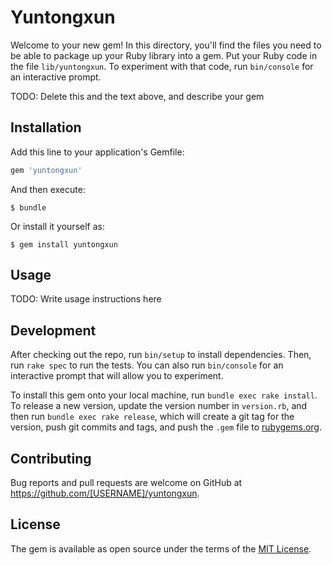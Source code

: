 # Yuntongxun

Welcome to your new gem! In this directory, you'll find the files you need to be able to package up your Ruby library into a gem. Put your Ruby code in the file `lib/yuntongxun`. To experiment with that code, run `bin/console` for an interactive prompt.

TODO: Delete this and the text above, and describe your gem

## Installation

Add this line to your application's Gemfile:

```ruby
gem 'yuntongxun'
```

And then execute:

    $ bundle

Or install it yourself as:

    $ gem install yuntongxun

## Usage

TODO: Write usage instructions here

## Development

After checking out the repo, run `bin/setup` to install dependencies. Then, run `rake spec` to run the tests. You can also run `bin/console` for an interactive prompt that will allow you to experiment.

To install this gem onto your local machine, run `bundle exec rake install`. To release a new version, update the version number in `version.rb`, and then run `bundle exec rake release`, which will create a git tag for the version, push git commits and tags, and push the `.gem` file to [rubygems.org](https://rubygems.org).

## Contributing

Bug reports and pull requests are welcome on GitHub at https://github.com/[USERNAME]/yuntongxun.


## License

The gem is available as open source under the terms of the [MIT License](http://opensource.org/licenses/MIT).

